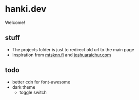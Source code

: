 # hanki.dev

Welcome!

## stuff

- The projects folder is just to redirect old url to the main page
- Inspiration from [mtsknn.fi](https://mtsknn.fi) and [joshuaraichur.com](https://joshuaraichur.com)

## todo

- better cdn for font-awesome
- dark theme
  - toggle switch
